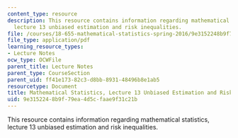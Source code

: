 ```yaml
---
content_type: resource
description: This resource contains information regarding mathematical statistics,
  lecture 13 unbiased estimation and risk inequalities.
file: /courses/18-655-mathematical-statistics-spring-2016/9e3152248b9f79ea4d5cfaae9f31c21b_MIT18_655S16_LecNote13.pdf
file_type: application/pdf
learning_resource_types:
- Lecture Notes
ocw_type: OCWFile
parent_title: Lecture Notes
parent_type: CourseSection
parent_uid: ff41e173-82c3-d8bb-8931-48496b8e1ab5
resourcetype: Document
title: Mathematical Statistics, Lecture 13 Unbiased Estimation and Risk Inequalities
uid: 9e315224-8b9f-79ea-4d5c-faae9f31c21b
---
```

This resource contains information regarding mathematical statistics, lecture 13 unbiased estimation and risk inequalities.

